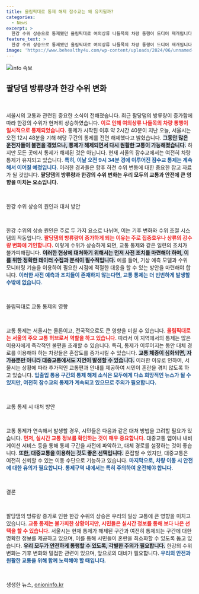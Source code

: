 ```yaml
---
title: 올림픽대로 통제 해제 잠수교는 왜 유지될까?
categories:
  - News
excerpt: >
  한강 수위 상승으로 통제됐던 올림픽대로 여의상류 나들목의 차량 통행이 드디어 재개됩니다! 하지만 잠수교는 여전히 통제 중, 어떤 변화가 있을까요? 클릭해서 확인하세요!
feature_text: >
  한강 수위 상승으로 통제됐던 올림픽대로 여의상류 나들목의 차량 통행이 드디어 재개됩니다! 하지만 잠수교는 여전히 통제 중, 어떤 변화가 있을까요? 클릭해서 확인하세요!
image: 'https://www.behealthy4u.com/wp-content/uploads/2024/06/unnamed-file.png'
---
```


<p><img src="https://www.behealthy4u.com/wp-content/uploads/2024/06/unnamed-file.png" alt="info 속보" /></p>

<h2 data-ke-size="size26">팔당댐 방류량과 한강 수위 변화</h2>

<p data-ke-size="size16">&nbsp;</p>

<p>서울시의 교통과 관련된 중요한 소식이 전해졌습니다. 최근 팔당댐의 방류량이 증가함에 따라 한강의 수위가 현저히 상승하였습니다. <b><span style="color: #ee2323;">이로 인해 여의상류 나들목의 차량 통행이 일시적으로 통제되었습니다.</span></b> 통제가 시작된 이후 약 2시간 40분이 지난 오늘, 서울시는 오전 12시 48분을 기해 해당 구간의 통제를 전면 해제했다고 밝혔습니다. <b><span style="background-color: #21538527;">그동안 많은 운전자들이 불편을 겪었으나, 통제가 해제되면서 다시 원활한 교통이 가능해졌습니다.</span></b> 하지만 모든 곳에서 통제가 해제된 것은 아닙니다. 현재 서울의 잠수교에서는 여전히 차량 통제가 유지되고 있습니다. <b><span style="color: #1a5490;">특히, 이날 오전 9시 34분 경에 이루어진 잠수교 통제는 계속해서 이어질 예정입니다.</span></b> 이러한 경과들은 향후 하천 수위 변동에 대한 중요한 참고 자료가 될 것입니다. <b>팔당댐의 방류량과 한강의 수위 변화는 우리 모두의 교통과 안전에 큰 영향을 미치는 요소입니다.</b></p>

<p data-ke-size="size16">&nbsp;</p>

<p>한강 수위 상승의 원인과 대처 방안</p>

<p data-ke-size="size16">&nbsp;</p>

<p>한강 수위의 상승 원인은 주로 두 가지 요소로 나뉘며, 이는 기후 변화와 수위 조절 시스템의 작동입니다. <b><span style="color: #ee2323;">팔당댐의 방류량이 증가하게 되는 이유는 주로 집중호우나 상류의 강수량 변화에 기인합니다.</span></b> 이렇게 수위가 상승하게 되면, 교통 통제와 같은 일련의 조치가 불가피해집니다. <b><span style="background-color: #21538527;">이러한 현상에 대처하기 위해서는 먼저 사전 조치를 마련해야 하며, 이를 위한 정확한 데이터 수집과 분석이 필수적입니다.</span></b> 예를 들어, 기상 예측 모델과 수위 모니터링 기술을 이용하여 필요한 시점에 적절한 대응을 할 수 있는 방안을 마련해야 합니다. <b><span style="color: #1a5490;">이러한 사전 예측과 조치들이 존재하지 않는다면, 교통 통제는 더 빈번하게 발생할 수밖에 없습니다.</span></b></p>

<p data-ke-size="size16">&nbsp;</p>

<p>올림픽대로 교통 통제의 영향</p>

<p data-ke-size="size16">&nbsp;</p>

<p>교통 통제는 서울시는 물론이고, 전국적으로도 큰 영향을 미칠 수 있습니다. <b><span style="color: #ee2323;">올림픽대로는 서울의 주요 교통 허브로서 역할을 하고 있습니다.</span></b> 따라서 이 지역에서의 통제는 많은 이용자에게 즉각적인 불편을 초래할 수 있습니다. 특히, 통제가 이루어지는 동안 대체 경로를 이용해야 하는 차량들은 혼잡도를 증가시킬 수 있습니다. <b><span style="background-color: #21538527;">교통 체증이 심화되면, 자가용뿐만 아니라 대중교통에서도 지연이 발생할 수 있습니다.</span></b> 이러한 이유로 인하여, 서울시는 상황에 따라 추가적인 교통편과 안내를 제공하여 시민이 혼란을 겪지 않도록 하고 있습니다. <b><span style="color: #1a5490;">입출입 통용 구간의 통제 해제 소식은 모두에게 다소 희망적인 뉴스가 될 수 있지만, 여전히 잠수교의 통제가 계속되고 있으므로 주의가 필요합니다.</span></b></p>

<p data-ke-size="size16">&nbsp;</p>

<p>교통 통제 시 대처 방안</p>

<p data-ke-size="size16">&nbsp;</p>

<p>교통 통제가 연속해서 발생할 경우, 시민들은 다음과 같은 대처 방법을 고려할 필요가 있습니다. <b><span style="color: #ee2323;">먼저, 실시간 교통 정보를 확인하는 것이 매우 중요합니다.</span></b> 대중교통 앱이나 내비게이션 서비스 등을 통해 통제 구간을 사전에 파악하고, 대체 경로를 설정하는 것이 좋습니다. <b><span style="background-color: #21538527;">또한, 대중교통을 이용하는 것도 좋은 선택입니다.</span></b> 혼잡할 수 있지만, 대중교통은 여전히 신뢰할 수 있는 이동 수단으로 기능하고 있습니다. <b><span style="color: #1a5490;">마지막으로, 차량 이동 시 안전에 대한 유의가 필요합니다. 통제구역 내에서는 특히 주의하여 운전해야 합니다.</span></b></p>

<p data-ke-size="size16">&nbsp;</p>

<p>결론</p>

<p data-ke-size="size16">&nbsp;</p>

<p>팔당댐의 방류량 증가로 인한 한강 수위의 상승은 우리의 일상 교통에 큰 영향을 미치고 있습니다. <b><span style="color: #ee2323;">교통 통제는 불가피한 상황이지만, 시민들은 실시간 정보를 통해 보다 나은 선택을 할 수 있습니다.</span></b> 서울시는 현재 통제가 해제된 구간과 여전히 통제되는 구간에 대한 명확한 정보를 제공하고 있으며, 이를 통해 시민들이 혼란을 최소화할 수 있도록 돕고 있습니다. <b><span style="background-color: #21538527;">우리 모두가 안전하게 통행할 수 있도록, 각별한 주의가 필요합니다.</span></b> 한강의 수위 변화는 기후 변화와 밀접한 관련이 있으며, 앞으로의 대비가 필요합니다. <b><span style="color: #1a5490;">우리의 안전과 원활한 교통을 위해 함께 노력해야 할 때입니다.</span></b></p>

<p data-ke-size="size16">&nbsp;</p>
생생한 뉴스, <a href="https://onioninfo.kr" rel="dofollow">onioninfo.kr</a>


